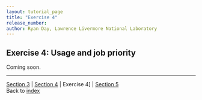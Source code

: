 ```yaml
---
layout: tutorial_page
title: "Exercise 4"
release_number:
author: Ryan Day, Lawrence Livermore National Laboratory
---
```


## Exercise 4: Usage and job priority
Coming soon.

---
[Section 3](/flux/section3) | [Section 4](/flux/section4) | Exercise 4] | [Section 5](/flux/section5)  
Back to [index](/flux/index)
